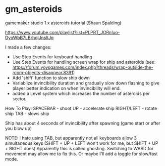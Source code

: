 # gm_asteroids
gamemaker studio 1.x asteroids tutorial (Shaun Spalding)

https://www.youtube.com/playlist?list=PLPRT_JORnIuo-DyoWbB7LBrhqlJnsltJq

I made a few changes:

- Use Step Events for keyboard handling
- Use Step Events for handling screen wrap for ship and asteroids (see: https://forum.yoyogames.com/index.php?threads/wrap-outside-the-room-objects-disappear.8391)
- Add 'shift' function to slow ship down
- Variablize invincibility duration and gradually slow down flashing to give player better indication on when invincibility will end.
- added a Level system which increases the number of asteroids per sector.

How To Play:
SPACEBAR - shoot
UP - accelerate ship
RIGHT/LEFT - rotate ship
TAB - slows ship 

Ship has about 4 seconds of invincibility after spawning (game start or after you blow up)

NOTE: I hate using TAB, but apparently not all keyboards allow 3 simultaneous keys (SHIFT + UP + LEFT won't work for me, but SHIFT + UP + RIGHT does)
Apparently this is called ghosting.  Switching to WASD for movement may allow me to fix this. Or maybe I'll add a toggle for slow/fast mode.

